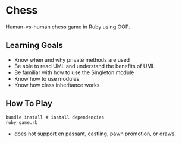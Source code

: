 # Chess

Human-vs-human chess game in Ruby using OOP. 

## Learning Goals

- Know when and why private methods are used
- Be able to read UML and understand the benefits of UML
- Be familiar with how to use the Singleton module
- Know how to use modules
- Know how class inheritance works

## How To Play
```
bundle install # install dependencies
ruby game.rb
```
* does not support en passant, castling, pawn promotion, or draws.